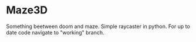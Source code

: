 # Maze3D
Something beetween doom and maze. Simple raycaster in python.
For up to date code navigate to "working" branch.
